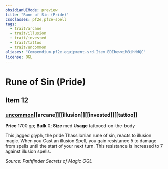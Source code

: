```yaml
---
obsidianUIMode: preview
title: "Rune of Sin (Pride)"
cssclasses: pf2e,pf2e-spell
tags:
  - trait/arcane
  - trait/illusion
  - trait/invested
  - trait/tattoo
  - trait/uncommon
aliases: "Compendium.pf2e.equipment-srd.Item.EDIbewxih3ihNdQC"
license: OGL
---
```

# Rune of Sin (Pride)
## Item 12
### [uncommon](uncommon "Uncommon Rarity Trait")[[arcane]][[illusion]][[invested]][[tattoo]]


**Price** 1700 gp; 
**Bulk** 0; **Size** med
**Usage** tattooed-on-the-body

This jagged glyph, the pride Thassilonian rune of sin, reacts to illusion magic. When you Cast an illusion Spell, you gain resistance 5 to damage from spells until the start of your next turn. This resistance is increased to 7 against illusion spells.

*Source: Pathfinder Secrets of Magic*
*OGL*